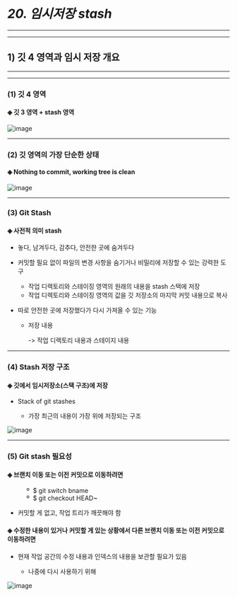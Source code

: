 # *20. 임시저장 stash*
- - -
* * *
## 1) 깃 4 영역과 임시 저장 개요
- - -
* * *
### (1) 깃 4 영역
#### ◈ 깃 3 영역 + stash 영역

![image](https://github.com/JD12321/1-2-STD/assets/127118453/3055b64d-9a6a-4171-bd30-6cbcfed27bb8)
- - -
### (2) 깃 영역의 가장 단순한 상태
#### ◈ Nothing to commit, working tree is clean

![image](https://github.com/JD12321/1-2-STD/assets/127118453/385fc240-6ea3-4528-9d74-ae9aca02a1d4)
- - -
### (3) Git Stash
#### ◈ 사전적 의미 stash
  - 놓다, 남겨두다, 감추다, 안전한 곳에 숨겨두다
    
  - 커밋할 필요 없이 파일의 변경 사항을 숨기거나 비밀리에 저장할 수 있는 강력한 도구
    
    - 작업 디렉토리와 스테이징 영역의 원래의 내용을 stash 스택에 저장
    - 작업 디렉토리와 스테이징 영역의 값을 깃 저장소의 마지막 커밋 내용으로 복사
      
  - 따로 안전한 곳에 저장했다가 다시 가져올 수 있는 기능
    - 저장 내용
    
      -> 작업 디렉토리 내용과 스테이지 내용
- - -
### (4) Stash 저장 구조
#### ◈ 깃에서 임시저장소(스택 구조)에 저장
  - Stack of git stashes
    
    - 가장 최근의 내용이 가장 위에 저장되는 구조

![image](https://github.com/JD12321/1-2-STD/assets/127118453/c27da320-3d02-4b96-8a47-3019c5bd862b)
- - -
### (5) Git stash 필요성
#### ◈ 브랜치 이동 또는 이전 커밋으로 이동하려면

<p>&nbsp;&nbsp;&nbsp;&nbsp;&nbsp;&nbsp;&nbsp;&nbsp;&nbsp;&nbsp;&nbsp;º&nbsp; $ git switch bname<br>&nbsp;&nbsp;&nbsp;&nbsp;&nbsp;&nbsp;&nbsp;&nbsp;&nbsp;&nbsp;&nbsp;º&nbsp; $ git checkout HEAD~</p>

  - 커밋할 게 없고, 작업 트리가 깨끗해야 함
#### ◈ 수정한 내용이 있거나 커밋할 게 있는 상황에서 다른 브랜치 이동 또는 이전 커밋으로 이동하려면
  - 현재 작업 공간의 수정 내용과 인덱스의 내용을 보관할 필요가 있음
      
      - 나중에 다시 사용하기 위해

![image](https://github.com/JD12321/1-2-STD/assets/127118453/d33d3048-0de8-47a8-9f79-66a214bcf705)
